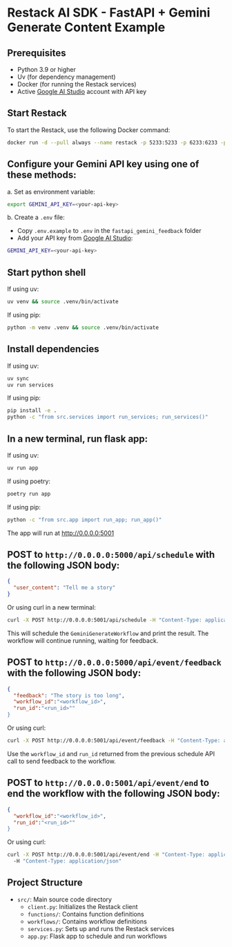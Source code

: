 # Restack AI SDK - FastAPI + Gemini Generate Content Example

## Prerequisites

- Python 3.9 or higher
- Uv (for dependency management)
- Docker (for running the Restack services)
- Active [Google AI Studio](https://aistudio.google.com) account with API key

## Start Restack

To start the Restack, use the following Docker command:

```bash
docker run -d --pull always --name restack -p 5233:5233 -p 6233:6233 -p 7233:7233 ghcr.io/restackio/restack:main
```

## Configure your Gemini API key using one of these methods:

a. Set as environment variable:

```bash
export GEMINI_API_KEY=<your-api-key>
```

b. Create a `.env` file:

- Copy `.env.example` to `.env` in the `fastapi_gemini_feedback` folder
- Add your API key from [Google AI Studio](https://aistudio.google.com):

```bash
GEMINI_API_KEY=<your-api-key>
```

## Start python shell

If using uv:

```bash
uv venv && source .venv/bin/activate
```

If using pip:

```bash
python -m venv .venv && source .venv/bin/activate
```

## Install dependencies

If using uv:

```bash
uv sync
uv run services
```

If using pip:

```bash
pip install -e .
python -c "from src.services import run_services; run_services()"
```

## In a new terminal, run flask app:

If using uv:

```bash
uv run app
```

If using poetry:

```bash
poetry run app
```

If using pip:

```bash
python -c "from src.app import run_app; run_app()"
```

The app will run at http://0.0.0.0:5001

## POST to `http://0.0.0.0:5000/api/schedule` with the following JSON body:

```json
{
  "user_content": "Tell me a story"
}
```

Or using curl in a new terminal:

```bash
curl -X POST http://0.0.0.0:5001/api/schedule -H "Content-Type: application/json" -d '{"user_content": "Tell me a story"}'
```

This will schedule the `GeminiGenerateWorkflow` and print the result. The workflow will continue running, waiting for feedback.

## POST to `http://0.0.0.0:5000/api/event/feedback` with the following JSON body:

```json
{
  "feedback": "The story is too long",
  "workflow_id":"<workflow_id>",
  "run_id":"<run_id>""
}
```

Or using curl:

```bash
curl -X POST http://0.0.0.0:5001/api/event/feedback -H "Content-Type: application/json" -d '{"feedback": "The story is too long", "workflow_id": "<workflow_id>", "run_id": "<run_id>"}'
```

Use the `workflow_id` and `run_id` returned from the previous schedule API call to send feedback to the workflow.

## POST to `http://0.0.0.0:5001/api/event/end` to end the workflow with the following JSON body:

```json
{
  "workflow_id":"<workflow_id>",
  "run_id":"<run_id>""
}
```

Or using curl:

```bash
curl -X POST http://0.0.0.0:5001/api/event/end -H "Content-Type: application/json" -d '{"workflow_id": "<workflow_id>", "run_id": "<run_id>"}'
  -H "Content-Type: application/json"
```

## Project Structure

- `src/`: Main source code directory
  - `client.py`: Initializes the Restack client
  - `functions/`: Contains function definitions
  - `workflows/`: Contains workflow definitions
  - `services.py`: Sets up and runs the Restack services
  - `app.py`: Flask app to schedule and run workflows
